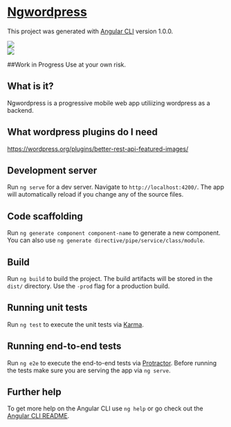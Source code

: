 # [Ngwordpress](http://seacloud9.github.io/ngwordpress/post)
This project was generated with [Angular CLI](https://github.com/angular/angular-cli) version 1.0.0.

<img src="http://seacloud9.github.io/ngwordpress/example1.png" />
<br />
<img src="http://seacloud9.github.io/ngwordpress/example2.png" />

##Work in Progress
Use at your own risk.

## What is it?
Ngwordpress is a progressive mobile web app utiliizing wordpress as a backend.

## What wordpress plugins do I need
https://wordpress.org/plugins/better-rest-api-featured-images/


## Development server

Run `ng serve` for a dev server. Navigate to `http://localhost:4200/`. The app will automatically reload if you change any of the source files.

## Code scaffolding

Run `ng generate component component-name` to generate a new component. You can also use `ng generate directive/pipe/service/class/module`.

## Build

Run `ng build` to build the project. The build artifacts will be stored in the `dist/` directory. Use the `-prod` flag for a production build.

## Running unit tests

Run `ng test` to execute the unit tests via [Karma](https://karma-runner.github.io).

## Running end-to-end tests

Run `ng e2e` to execute the end-to-end tests via [Protractor](http://www.protractortest.org/).
Before running the tests make sure you are serving the app via `ng serve`.

## Further help

To get more help on the Angular CLI use `ng help` or go check out the [Angular CLI README](https://github.com/angular/angular-cli/blob/master/README.md).
